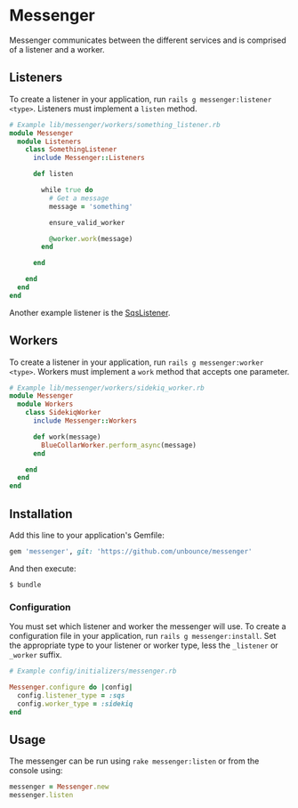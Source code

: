# Messenger

Messenger communicates between the different services and is comprised of a listener and a worker.

## Listeners

To create a listener in your application, run `rails g messenger:listener <type>`.
Listeners must implement a `listen` method.

  ```Ruby
  # Example lib/messenger/workers/something_listener.rb
  module Messenger
    module Listeners
      class SomethingListener
        include Messenger::Listeners

        def listen

          while true do
            # Get a message
            message = 'something'

            ensure_valid_worker

            @worker.work(message)
          end

        end

      end
    end
  end
  ```

Another example listener is the [SqsListener](https://github.com/unbounce/messenger-listeners-sqs).

## Workers

To create a listener in your application, run `rails g messenger:worker <type>`. Workers
must implement a `work` method that accepts one parameter.

  ```Ruby
  # Example lib/messenger/workers/sidekiq_worker.rb
  module Messenger
    module Workers
      class SidekiqWorker
        include Messenger::Workers

        def work(message)
          BlueCollarWorker.perform_async(message)
        end

      end
    end
  end
  ```

## Installation

Add this line to your application's Gemfile:

  ```Ruby
  gem 'messenger', git: 'https://github.com/unbounce/messenger'
  ```

And then execute:

  ```
  $ bundle
  ```

### Configuration

You must set which listener and worker the messenger will use. To create a configuration
file in your application, run `rails g messenger:install`. Set the appropriate type to your
listener or worker type, less the `_listener` or `_worker` suffix.

  ```Ruby
  # Example config/initializers/messenger.rb

  Messenger.configure do |config|
    config.listener_type = :sqs
    config.worker_type = :sidekiq
  end
  ```

## Usage

The messenger can be run using `rake messenger:listen` or from the console
using:

  ```Ruby
  messenger = Messenger.new
  messenger.listen
  ```
